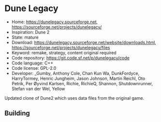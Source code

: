# Dune Legacy

- Home: https://dunelegacy.sourceforge.net, https://sourceforge.net/projects/dunelegacy/
- Inspiration: Dune 2
- State: mature
- Download: https://dunelegacy.sourceforge.net/website/downloads.html, https://sourceforge.net/projects/dunelegacy/files
- Keyword: remake, strategy, content original required
- Code repository: https://git.code.sf.net/p/dunelegacy/code
- Code language: C++
- Code license: GPL-2.0
- Developer: _Gumby, Anthony Cole, Chan Kun Wa, DunkFordyce, HarryTormey, Henric Jungheim, Jason Johnson, Martin Reichl, Oto Petrik, Per Øyvind Karlsen, Richie, RichieQ, Shannon, Shutdownrunner, Stefan van der Wel, Yellow

Updated clone of Dune2 which uses data files from the original game.

## Building
